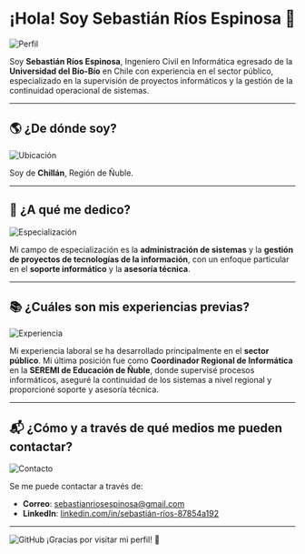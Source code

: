 # ¡Hola! Soy Sebastián Ríos Espinosa 👋

![Perfil](https://img.shields.io/badge/Ingeniero%20Civil%20en%20Inform%C3%A1tica-Universidad%20del%20B%C3%ADo--B%C3%ADo-blue)

Soy **Sebastián Ríos Espinosa**, Ingeniero Civil en Informática egresado de la **Universidad del Bío-Bío** en Chile con experiencia en el sector público, especializado en la supervisión de proyectos informáticos y la gestión de la continuidad operacional de sistemas.

---

## 🌎 ¿De dónde soy?

![Ubicación](https://img.shields.io/badge/Ubicaci%C3%B3n-Chill%C3%A1n%2C%20%C3%91uble-green)

Soy de **Chillán**, Región de Ñuble.

---

## 💼 ¿A qué me dedico?

![Especialización](https://img.shields.io/badge/Especializaci%C3%B3n-Gesti%C3%B3n%20TI-orange)

Mi campo de especialización es la **administración de sistemas** y la **gestión de proyectos de tecnologías de la información**, con un enfoque particular en el **soporte informático** y la **asesoría técnica**.

---

## 📚 ¿Cuáles son mis experiencias previas?

![Experiencia](https://img.shields.io/badge/Experiencia-Sector%20P%C3%BAblico-yellow)

Mi experiencia laboral se ha desarrollado principalmente en el **sector público**. Mi última posición fue como **Coordinador Regional de Informática** en la **SEREMI de Educación de Ñuble**, donde supervisé procesos informáticos, aseguré la continuidad de los sistemas a nivel regional y proporcioné soporte y asesoría técnica.

---

## 📬 ¿Cómo y a través de qué medios me pueden contactar?

![Contacto](https://img.shields.io/badge/Contacto-Email%20%7C%20LinkedIn-blueviolet)

Se me puede contactar a través de:

* **Correo**: [sebastianriosespinosa@gmail.com](mailto:sebastianriosespinosa@gmail.com)
* **LinkedIn**: [linkedin.com/in/sebastián-ríos-87854a192](https://linkedin.com/in/sebastián-ríos-87854a192)

---

![GitHub](https://img.shields.io/badge/GitHub-Sebasti%C3%A1n_R%C3%ADos-black)
¡Gracias por visitar mi perfil! 🚀
